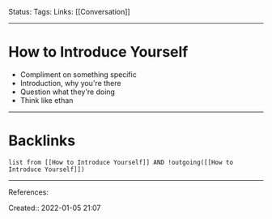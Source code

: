 Status: 
Tags: 
Links: [[Conversation]]
___
# How to Introduce Yourself
- Compliment on something specific
- Introduction, why you're there
- Question what they're doing
- Think like ethan
___
# Backlinks
```dataview
list from [[How to Introduce Yourself]] AND !outgoing([[How to Introduce Yourself]])
```
___
References:

Created:: 2022-01-05 21:07
